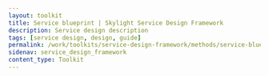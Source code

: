 ```yaml
---
layout: toolkit
title: Service blueprint | Skylight Service Design Framework
description: Service design description
tags: [service design, design, guide]
permalink: /work/toolkits/service-design-framework/methods/service-blueprint/
sidenav: service_design_framework
content_type: Toolkit
---
```


